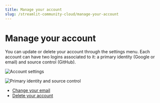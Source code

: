 ```yaml
---
title: Manage your account
slug: /streamlit-community-cloud/manage-your-account
---
```


# Manage your account

You can update or delete your account through the settings menu. Each account can have two logins associated to it: a primary identity (Google or email) and source control (GitHub).

![Account settings](/images/streamlit-community-cloud/account-settings-header.png)

![Primary identity and source control](/images/streamlit-community-cloud/account-primary-identity-and-source-control.png)

- [Change your email](/streamlit-community-cloud/get-started/manage-your-account/change-your-email)
- [Delete your account](/streamlit-community-cloud/get-started/manage-your-account/delete-your-account)